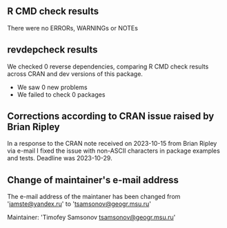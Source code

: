 ## R CMD check results

There were no ERRORs, WARNINGs or NOTEs

## revdepcheck results

We checked 0 reverse dependencies, comparing R CMD check results across CRAN and dev versions of this package.

 * We saw 0 new problems
 * We failed to check 0 packages

## Corrections according to CRAN issue raised by Brian Ripley

In a response to the CRAN note received on 2023-10-15 from Brian Ripley via e-mail I fixed the issue with non-ASCII characters in package examples and tests. Deadline was 2023-10-29.

## Change of maintainer's e-mail address

The e-mail address of the maintaner has been changed from '<iamste@yandex.ru>' to '<tsamsonov@geogr.msu.ru>'

Maintainer: 'Timofey Samsonov <tsamsonov@geogr.msu.ru>'